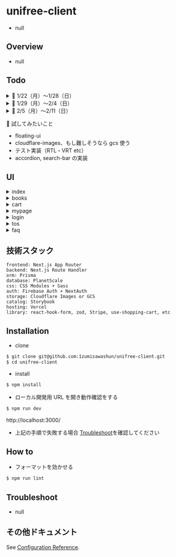 # unifree-client

- null

## Overview

- null

## Todo

<details>
<summary>🔷 1/22（月）〜1/28（日）</summary>

- 環境構築・基盤開発（リンター設定・ディレクトリ構成の考案・技術選定 etc）
- atoms・molecules 単位のコンポーネントの実装
- 最低限先方に見せられるだけの UI を整える
- Stripe で購入導線を整える（Stripe + use-shopping-cart）
- ログイン・ログアウト・ログイン中の状態管理を可能にする（FirebaseAuth・NextAuth）
- Vercel へデプロイさせる

</details>

<details>
<summary>🔷 1/29（月）〜2/4（日）</summary>

- PlanetScale + Prisma を連携させて RDB を組む
- テーブル設計やヒアリングの実施
- テストの組み込み

</details>

<details>
<summary>🔷 2/5（月）〜2/11（日）</summary>

- 未定

</details>

🔶 試してみたいこと

- floating-ui
- cloudflare-images、もし難しそうなら gcs 使う
- テスト実装（RTL・VRT etc）
- accordion, search-bar の実装

## UI

<details>
<summary>index</summary>

- index

![image](https://github.com/1zumisawashun/unifree-client/assets/65071534/d05db166-b0a8-4996-8e60-26d81d5a62a0)

</details>

<details>
<summary>books</summary>

- book-list

![image](https://github.com/1zumisawashun/unifree-client/assets/65071534/71fcb5a3-d258-4574-8024-f72cb1019b3d)

- book-detail

![image](https://github.com/1zumisawashun/unifree-client/assets/65071534/dd1af9ac-7691-4806-a231-f49290095880)

- book-create

![image](https://github.com/1zumisawashun/unifree-client/assets/65071534/64b3a407-dfda-4f9a-b676-cd65be809db0)

- book-edit

![image](https://github.com/1zumisawashun/unifree-client/assets/65071534/70e90b8e-09fd-4fda-a7d6-e1cc4cbfaed1)

</details>

<details>
<summary>cart</summary>

- cart

![image](https://github.com/1zumisawashun/unifree-client/assets/65071534/6901daab-5d44-4f26-9f8b-ab8a359169ca)

![image](https://github.com/1zumisawashun/unifree-client/assets/65071534/d79584be-8ba3-41ac-8a01-015889cd017f)

</details>

<details>
<summary>mypage</summary>

- mypage-post

![image](https://github.com/1zumisawashun/unifree-client/assets/65071534/6a2620c2-e9c7-4d7b-9a2d-98f422f8545d)

- mypage-history

![image](https://github.com/1zumisawashun/unifree-client/assets/65071534/a01ead40-cc7f-4401-af52-c8eb5009bd75)

</details>

<details>
<summary>login</summary>

- login

![image](https://github.com/1zumisawashun/unifree-client/assets/65071534/c252b32b-2f91-48ac-b4bd-ac27426a727d)

</details>

<details>
<summary>tos</summary>

- tos

![image](https://github.com/1zumisawashun/unifree-client/assets/65071534/a42009d0-74ff-4cf4-ad55-754b3f4bfe89)

</details>

<details>
<summary>faq</summary>

- faq

![image](https://github.com/1zumisawashun/unifree-client/assets/65071534/d66f5d5d-4768-4b2e-8b10-7bc415a0d555)

</details>

## 技術スタック

```
frontend: Next.js App Router
backend: Next.js Route Handler
orm: Prisma
database: PlanetScale
css: CSS Modules + Sass
auth: Firebase Auth + NextAuth
storage: Cloudflare Images or GCS
catalog: Storybook
hosting: Vercel
library: react-hook-form, zod, Stripe, use-shopping-cart, etc
```

## Installation

- clone

```bash
$ git clone git@github.com:1zumisawashun/unifree-client.git
$ cd unifree-client
```

- install

```bash
$ npm install
```

- ローカル開発用 URL を開き動作確認をする

```bash
$ npm run dev
```

http://localhost:3000/

- 上記の手順で失敗する場合 [Troubleshoot](#Troubleshoot)を確認してください

## How to

- フォーマットを効かせる

```bash
$ npm run lint
```

## Troubleshoot

- null

## その他ドキュメント

See [Configuration Reference](https://cli.vuejs.org/config/).

